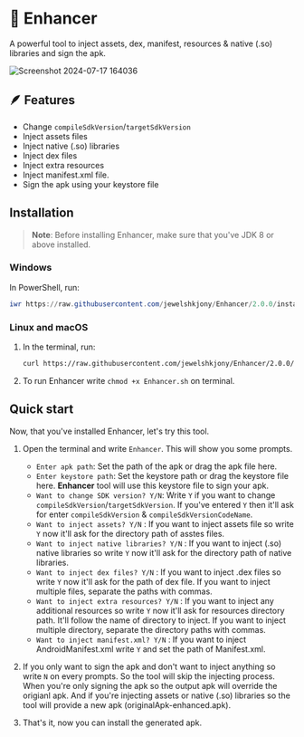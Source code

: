 # 🔦 Enhancer
A powerful tool to inject assets, dex, manifest, resources & native (.so) libraries and sign the apk.

![Screenshot 2024-07-17 164036](https://github.com/user-attachments/assets/388e7ec6-38f3-456b-a31e-89e0d2f0b0f4)

## 🪶 Features
* Change `compileSdkVersion`/`targetSdkVersion`
* Inject assets files
* Inject native (.so) libraries
* Inject dex files
* Inject extra resources
* Inject manifest.xml file.
* Sign the apk using your keystore file

## Installation
> **Note**: Before installing Enhancer, make sure that you've JDK 8 or above installed.

### Windows
In PowerShell, run:
```ps1
iwr https://raw.githubusercontent.com/jewelshkjony/Enhancer/2.0.0/install.ps1 -useb | iex
```

### Linux and macOS
1. In the terminal, run:

    ```sh
    curl https://raw.githubusercontent.com/jewelshkjony/Enhancer/2.0.0/install.sh -fsSL | sh
    ```

2. To run Enhancer write `chmod +x Enhancer.sh` on terminal.

## Quick start
Now, that you've installed Enhancer, let's try this tool.

1. Open the terminal and write `Enhancer`.
This will show you some prompts.
    - `Enter apk path`: Set the path of the apk or drag the apk file here.
    - `Enter keystore path`: Set the keystore path or drag the keystore file here. <b>Enhancer</b> tool will use this keystore file to sign your apk.
    - `Want to change SDK version? Y/N`: Write `Y` if you want to change `compileSdkVersion`/`targetSdkVersion`. If you've entered `Y` then it'll ask for enter `compileSdkVersion` & `compileSdkVersionCodeName`.
    - `Want to inject assets? Y/N` : If you want to inject assets file so write `Y` now it'll ask for the directory path of asstes files.
    - `Want to inject native libraries? Y/N` : If you want to inject (.so) native libraries so write `Y` now it'll ask for the directory path of native libraries.
    - `Want to inject dex files? Y/N` : If you want to inject .dex files so write `Y` now it'll ask for the path of dex file. If you want to inject multiple files, separate the paths with commas.
    - `Want to inject extra resources? Y/N` : If you want to inject any additional resources so write `Y` now it'll ask for resources directory path. It'll follow the name of directory to inject. If you want to inject multiple directory, separate the directory paths with commas.
    - `Want to inject manifest.xml? Y/N` : If you want to inject AndroidManifest.xml write `Y` and set the path of Manifest.xml.

3. If you only want to sign the apk and don't want to inject anything so write `N` on every prompts. So the tool will skip the injecting process. When you're only signing the apk so the output apk will override the origianl apk. And if you're injecting assets or native (.so) libraries so the tool will provide a new apk (originalApk-enhanced.apk).

4. That's it, now you can install the generated apk.
